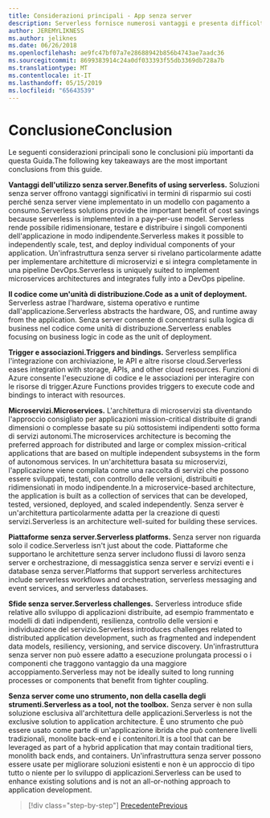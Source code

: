 ```yaml
---
title: Considerazioni principali - App senza server
description: Serverless fornisce numerosi vantaggi e presenta difficoltà specifiche. Riepilogo delle considerazioni principali da questa Guida.
author: JEREMYLIKNESS
ms.author: jeliknes
ms.date: 06/26/2018
ms.openlocfilehash: ae9fc47bf07a7e28688942b856b4743ae7aadc36
ms.sourcegitcommit: 8699383914c24a0df033393f55db3369db728a7b
ms.translationtype: MT
ms.contentlocale: it-IT
ms.lasthandoff: 05/15/2019
ms.locfileid: "65643539"
---
```

# <a name="conclusion"></a><span data-ttu-id="62248-104">Conclusione</span><span class="sxs-lookup"><span data-stu-id="62248-104">Conclusion</span></span>

<span data-ttu-id="62248-105">Le seguenti considerazioni principali sono le conclusioni più importanti da questa Guida.</span><span class="sxs-lookup"><span data-stu-id="62248-105">The following key takeaways are the most important conclusions from this guide.</span></span>

<span data-ttu-id="62248-106">**Vantaggi dell'utilizzo senza server.**</span><span class="sxs-lookup"><span data-stu-id="62248-106">**Benefits of using serverless.**</span></span> <span data-ttu-id="62248-107">Soluzioni senza server offrono vantaggi significativi in termini di risparmio sui costi perché senza server viene implementato in un modello con pagamento a consumo.</span><span class="sxs-lookup"><span data-stu-id="62248-107">Serverless solutions provide the important benefit of cost savings because serverless is implemented in a pay-per-use model.</span></span> <span data-ttu-id="62248-108">Serverless rende possibile ridimensionare, testare e distribuire i singoli componenti dell'applicazione in modo indipendente.</span><span class="sxs-lookup"><span data-stu-id="62248-108">Serverless makes it possible to independently scale, test, and deploy individual components of your application.</span></span> <span data-ttu-id="62248-109">Un'infrastruttura senza server si rivelano particolarmente adatte per implementare architetture di microservizi e si integra completamente in una pipeline DevOps.</span><span class="sxs-lookup"><span data-stu-id="62248-109">Serverless is uniquely suited to implement microservices architectures and integrates fully into a DevOps pipeline.</span></span>

<span data-ttu-id="62248-110">**Il codice come un'unità di distribuzione.**</span><span class="sxs-lookup"><span data-stu-id="62248-110">**Code as a unit of deployment.**</span></span> <span data-ttu-id="62248-111">Serverless astrae l'hardware, sistema operativo e runtime dall'applicazione.</span><span class="sxs-lookup"><span data-stu-id="62248-111">Serverless abstracts the hardware, OS, and runtime away from the application.</span></span> <span data-ttu-id="62248-112">Senza server consente di concentrarsi sulla logica di business nel codice come unità di distribuzione.</span><span class="sxs-lookup"><span data-stu-id="62248-112">Serverless enables focusing on business logic in code as the unit of deployment.</span></span>

<span data-ttu-id="62248-113">**Trigger e associazioni.**</span><span class="sxs-lookup"><span data-stu-id="62248-113">**Triggers and bindings.**</span></span> <span data-ttu-id="62248-114">Serverless semplifica l'integrazione con archiviazione, le API e altre risorse cloud.</span><span class="sxs-lookup"><span data-stu-id="62248-114">Serverless eases integration with storage, APIs, and other cloud resources.</span></span> <span data-ttu-id="62248-115">Funzioni di Azure consente l'esecuzione di codice e le associazioni per interagire con le risorse di trigger.</span><span class="sxs-lookup"><span data-stu-id="62248-115">Azure Functions provides triggers to execute code and bindings to interact with resources.</span></span>

<span data-ttu-id="62248-116">**Microservizi.**</span><span class="sxs-lookup"><span data-stu-id="62248-116">**Microservices.**</span></span> <span data-ttu-id="62248-117">L'architettura di microservizi sta diventando l'approccio consigliato per applicazioni mission-critical distribuite di grandi dimensioni o complesse basate su più sottosistemi indipendenti sotto forma di servizi autonomi.</span><span class="sxs-lookup"><span data-stu-id="62248-117">The microservices architecture is becoming the preferred approach for distributed and large or complex mission-critical applications that are based on multiple independent subsystems in the form of autonomous services.</span></span> <span data-ttu-id="62248-118">In un'architettura basata su microservizi, l'applicazione viene compilata come una raccolta di servizi che possono essere sviluppati, testati, con controllo delle versioni, distribuiti e ridimensionati in modo indipendente.</span><span class="sxs-lookup"><span data-stu-id="62248-118">In a microservice-based architecture, the application is built as a collection of services that can be developed, tested, versioned, deployed, and scaled independently.</span></span> <span data-ttu-id="62248-119">Senza server è un'architettura particolarmente adatta per la creazione di questi servizi.</span><span class="sxs-lookup"><span data-stu-id="62248-119">Serverless is an architecture well-suited for building these services.</span></span>

<span data-ttu-id="62248-120">**Piattaforme senza server.**</span><span class="sxs-lookup"><span data-stu-id="62248-120">**Serverless platforms.**</span></span> <span data-ttu-id="62248-121">Senza server non riguarda solo il codice.</span><span class="sxs-lookup"><span data-stu-id="62248-121">Serverless isn't just about the code.</span></span> <span data-ttu-id="62248-122">Piattaforme che supportano le architetture senza server includono flussi di lavoro senza server e orchestrazione, di messaggistica senza server e servizi eventi e i database senza server.</span><span class="sxs-lookup"><span data-stu-id="62248-122">Platforms that support serverless architectures include serverless workflows and orchestration, serverless messaging and event services, and serverless databases.</span></span>

<span data-ttu-id="62248-123">**Sfide senza server.**</span><span class="sxs-lookup"><span data-stu-id="62248-123">**Serverless challenges.**</span></span> <span data-ttu-id="62248-124">Serverless introduce sfide relative allo sviluppo di applicazioni distribuite, ad esempio frammentato e modelli di dati indipendenti, resilienza, controllo delle versioni e individuazione del servizio.</span><span class="sxs-lookup"><span data-stu-id="62248-124">Serverless introduces challenges related to distributed application development, such as fragmented and independent data models, resiliency, versioning, and service discovery.</span></span> <span data-ttu-id="62248-125">Un'infrastruttura senza server non può essere adatto a esecuzione prolungata processi o i componenti che traggono vantaggio da una maggiore accoppiamento.</span><span class="sxs-lookup"><span data-stu-id="62248-125">Serverless may not be ideally suited to long running processes or components that benefit from tighter coupling.</span></span>

<span data-ttu-id="62248-126">**Senza server come uno strumento, non della casella degli strumenti.**</span><span class="sxs-lookup"><span data-stu-id="62248-126">**Serverless as a tool, not the toolbox.**</span></span> <span data-ttu-id="62248-127">Senza server è non sulla soluzione esclusiva all'architettura delle applicazioni.</span><span class="sxs-lookup"><span data-stu-id="62248-127">Serverless is not the exclusive solution to application architecture.</span></span> <span data-ttu-id="62248-128">È uno strumento che può essere usato come parte di un'applicazione ibrida che può contenere livelli tradizionali, monolite back-end e i contenitori.</span><span class="sxs-lookup"><span data-stu-id="62248-128">It is a tool that can be leveraged as part of a hybrid application that may contain traditional tiers, monolith back ends, and containers.</span></span> <span data-ttu-id="62248-129">Un'infrastruttura senza server possono essere usate per migliorare soluzioni esistenti e non è un approccio di tipo tutto o niente per lo sviluppo di applicazioni.</span><span class="sxs-lookup"><span data-stu-id="62248-129">Serverless can be used to enhance existing solutions and is not an all-or-nothing approach to application development.</span></span>

>[!div class="step-by-step"]
>[<span data-ttu-id="62248-130">Precedente</span><span class="sxs-lookup"><span data-stu-id="62248-130">Previous</span></span>](serverless-business-scenarios.md)
